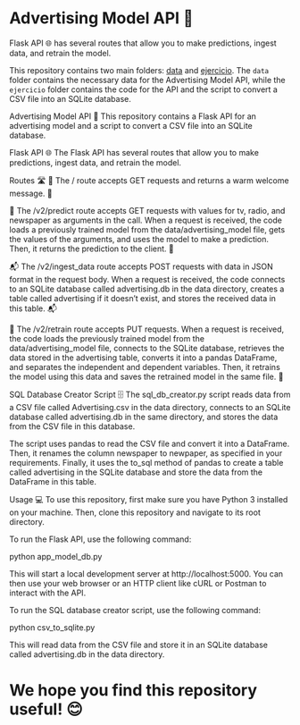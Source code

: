 
# Advertising Model API 🚀
Flask API 🌐 has several routes that allow you to make predictions, ingest data, and retrain the model.

This repository contains two main folders: [data](./data) and [ejercicio](./ejercicio). The `data` folder contains the necessary data for the Advertising Model API, while the `ejercicio` folder contains the code for the API and the script to convert a CSV file into an SQLite database.

Advertising Model API 🚀
This repository contains a Flask API for an advertising model and a script to convert a CSV file into an SQLite database.

Flask API 🌐
The Flask API has several routes that allow you to make predictions, ingest data, and retrain the model.

Routes 🛣️
🌈 The / route accepts GET requests and returns a warm welcome message. 🤗

🔮 The /v2/predict route accepts GET requests with values for tv, radio, and newspaper as arguments in the call. When a request is received, the code loads a previously trained model from the data/advertising_model file, gets the values of the arguments, and uses the model to make a prediction. Then, it returns the prediction to the client. 🔮

📬 The /v2/ingest_data route accepts POST requests with data in JSON format in the request body. When a request is received, the code connects to an SQLite database called advertising.db in the data directory, creates a table called advertising if it doesn’t exist, and stores the received data in this table. 📬

🔧 The /v2/retrain route accepts PUT requests. When a request is received, the code loads the previously trained model from the data/advertising_model file, connects to the SQLite database, retrieves the data stored in the advertising table, converts it into a pandas DataFrame, and separates the independent and dependent variables. Then, it retrains the model using this data and saves the retrained model in the same file. 🔧

SQL Database Creator Script 🗄️
The sql_db_creator.py script reads data from a CSV file called Advertising.csv in the data directory, connects to an SQLite database called advertising.db in the same directory, and stores the data from the CSV file in this database.

The script uses pandas to read the CSV file and convert it into a DataFrame. Then, it renames the column newspaper to newpaper, as specified in your requirements. Finally, it uses the to_sql method of pandas to create a table called advertising in the SQLite database and store the data from the DataFrame in this table.

Usage 💻
To use this repository, first make sure you have Python 3 installed on your machine. Then, clone this repository and navigate to its root directory.

To run the Flask API, use the following command:

python app_model_db.py

This will start a local development server at  http://localhost:5000. You can then use your web browser or an HTTP client like cURL or Postman to interact with the API.

To run the SQL database creator script, use the following command:

python csv_to_sqlite.py

This will read data from the CSV file and store it in an SQLite database called advertising.db in the data directory.

# We hope you find this repository useful! 😊
